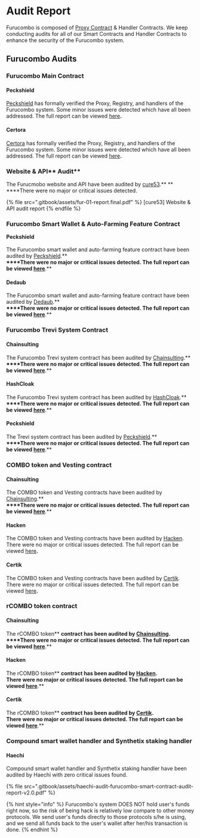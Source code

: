 # Audit Report

Furucombo is composed of [Proxy Contract](https://etherscan.io/address/0xA013AfbB9A92cEF49e898C87C060e6660E050569) & Handler Contracts. We keep conducting audits for all of our Smart Contracts and Handler Contracts to enhance the security of the Furucombo system.

## **Furucombo Audits**

### Furucombo Main Contract

#### Peckshield&#x20;

[Peckshield](https://peckshield.cn/en) has formally verified the Proxy, Registry, and handlers of the Furucombo system. Some minor issues were detected which have all been addressed. The full report can be viewed [here](https://github.com/dinngodev/furucombo-contract/tree/master/audit/PeckShield)**.**

#### Certora&#x20;

[Certora](https://www.certora.com) has formally verified the Proxy, Registry, and handlers of the Furucombo system. Some minor issues were detected which have all been addressed. The full report can be viewed [here](https://github.com/dinngodev/furucombo-contract/tree/master/audit/Certora)**.**

### Website & API** Audit**

The Furucmobo website and API have been audited by [cure53](https://cure53.de).** **\
****There were no major or critical issues detected.

{% file src=".gitbook/assets/fur-01-report.final.pdf" %}
\[cure53] Website & API audit report
{% endfile %}

### **Furucombo Smart Wallet & Auto-Farming Feature Contract**

**Peckshield** \
\
The Furucombo smart wallet and auto-farming feature contract have been audited by [Peckshield](https://peckshield.cn/en).** **\
****There were no major or critical issues detected. The full report can be viewed [here](https://github.com/dinngodev/furucombo-smart-wallet/tree/master/audit/PeckShield)**.**

#### Dedaub&#x20;

The Furucombo smart wallet and auto-farming feature contract have been audited by [Dedaub](https://www.dedaub.com).** **\
****There were no major or critical issues detected. The full report can be viewed [here](https://github.com/dinngodev/furucombo-smart-wallet/tree/master/audit/Dedaub)**.**

### **Furucombo Trevi System Contract**

#### **C**hainsulting

The Furucombo Trevi system contract has been audited by [Chainsulting](https://chainsulting.de).** **\
****There were no major or critical issues detected. The full report can be viewed [here](https://github.com/dinngodev/trevi/tree/master/audit/Chainsulting)**.**

#### HashCloak

The Furucombo Trevi system contract has been audited by [HashCloak](https://hashcloak.com).** **\
****There were no major or critical issues detected. The full report can be viewed [here](https://github.com/dinngodev/trevi/tree/master/audit/HashCloak)**.**

#### Peckshield&#x20;

The Trevi system contract has been audited by [Peckshield](https://peckshield.cn/en).** **\
****There were no major or critical issues detected. The full report can be viewed [here](https://github.com/dinngodev/trevi/tree/master/audit/PeckShield)**.**

### COMBO token and Vesting contract

#### **C**hainsulting

The COMBO token and Vesting contracts have been audited by [Chainsulting](https://chainsulting.de).** **\
****There were no major or critical issues detected. The full report can be viewed [here](https://github.com/dinngodev/furucombo-token/tree/master/audit/ChainSulting)**.**

#### Hacken

The COMBO token and Vesting contracts have been audited by [Hacken](https://hacken.io). \
There were no major or critical issues detected. The full report can be viewed [here](https://github.com/dinngodev/furucombo-token/tree/master/audit/Hacken)**.**

#### **Certik**

The COMBO token and Vesting contracts have been audited by [Certik](https://www.certik.io). \
There were no major or critical issues detected. The full report can be viewed [here](https://github.com/dinngodev/furucombo-token/tree/master/audit/CertiK)**.**

### **r**COMBO token contract

#### **C**hainsulting

The rCOMBO token** **contract has been audited by [Chainsulting](https://chainsulting.de).** **\
****There were no major or critical issues detected. The full report can be viewed [here](https://github.com/dinngodev/RCOMBO/tree/master/audit/ChainSulting)**.**

#### Hacken

The rCOMBO token** **contract has been audited by [Hacken](https://hacken.io). \
There were no major or critical issues detected. The full report can be viewed [here](https://github.com/dinngodev/RCOMBO/tree/master/audit/Hacken)**.**

#### **Certik**

The rCOMBO token** **contract has been audited by [Certik](https://www.certik.io). \
There were no major or critical issues detected. The full report can be viewed [here](https://github.com/dinngodev/RCOMBO/tree/master/audit/CertiK)**.**

### Compound smart wallet handler and Synthetix staking handler

#### **Haechi**

Compound smart wallet handler and Synthetix staking handler have been audited by Haechi with zero critical issues found.

{% file src=".gitbook/assets/haechi-audit-furucombo-smart-contract-audit-report-v2.0.pdf" %}

{% hint style="info" %}
Furucombo's system DOES NOT hold user's funds right now, so the risk of being hack is relatively low compare to other money protocols. We send user's funds directly to those protocols s/he is using, and we send all funds back to the user's wallet after her/his transaction is done.
{% endhint %}
